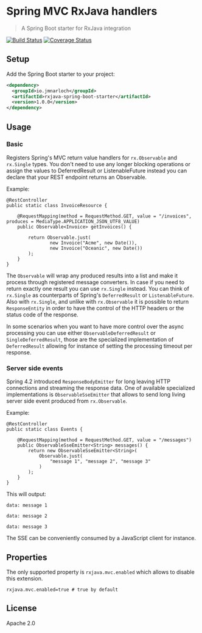 # Spring MVC RxJava handlers

> A Spring Boot starter for RxJava integration

[![Build Status](https://travis-ci.org/jmnarloch/rxjava-spring-boot-starter.svg?branch=master)](https://travis-ci.org/jmnarloch/rxjava-spring-boot-starter)
[![Coverage Status](https://coveralls.io/repos/jmnarloch/rxjava-spring-boot-starter/badge.svg?branch=master&service=github)](https://coveralls.io/github/jmnarloch/rxjava-spring-boot-starter?branch=master)

## Setup

Add the Spring Boot starter to your project:

```xml
<dependency>
  <groupId>io.jmnarloch</groupId>
  <artifactId>rxjava-spring-boot-starter</artifactId>
  <version>1.0.0</version>
</dependency>
```

## Usage

### Basic

Registers Spring's MVC return value handlers for `rx.Observable` and `rx.Single` types. You don't need to use any longer
blocking operations or assign the values to DeferredResult or ListenableFuture instead you can declare that your REST
endpoint returns an Observable.

Example:

```
@RestController
public static class InvoiceResource {

    @RequestMapping(method = RequestMethod.GET, value = "/invoices", produces = MediaType.APPLICATION_JSON_UTF8_VALUE)
    public Observable<Invoice> getInvoices() {

        return Observable.just(
                new Invoice("Acme", new Date()),
                new Invoice("Oceanic", new Date())
        );
    }
}
```

The `Observable` will wrap any produced results into a list and make it process through registered message converters.
In case if you need to return exactly one result you can use `rx.Single` instead. You can think of `rx.Single`
as counterparts of Spring's `DeferredResult` or `ListenableFuture`. Also with `rx.Single`, and unlike with `rx.Observable`
it is possible to return `ResponseEntity` in order to have the control of the HTTP headers or the status code of the
response.

In some scenarios when you want to have more control over the async processing you can use either `ObservableDeferredResult`
or `SingleDeferredResult`, those are the specialized implementation of `DeferredResult` allowing for instance of setting
the processing timeout per response.

### Server side events

Spring 4.2 introduced `ResponseBodyEmitter` for long leaving HTTP connections and streaming the response data. One of
available specialized implementations is `ObservableSseEmitter` that allows to send long living server side event produced
from `rx.Observable`.

Example:

```
@RestController
public static class Events {

    @RequestMapping(method = RequestMethod.GET, value = "/messages")
    public ObservableSseEmitter<String> messages() {
        return new ObservableSseEmitter<String>(
            Observable.just(
                "message 1", "message 2", "message 3"
            )
        );
    }
}
```

This will output:

```
data: message 1

data: message 2

data: message 3
```

The SSE can be conveniently consumed by a JavaScript client for instance.

## Properties

The only supported property is `rxjava.mvc.enabled` which allows to disable this extension.

```
rxjava.mvc.enabled=true # true by default
```

## License

Apache 2.0